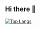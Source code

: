 ## Hi there 👋

<!--
**justt1n/justt1n** is a ✨ _special_ ✨ repository because its `README.md` (this file) appears on your GitHub profile.

Here are some ideas to get you started:

- 🔭 I’m currently working on ...
- 🌱 I’m currently learning ...
- 👯 I’m looking to collaborate on ...
- 🤔 I’m looking for help with ...
- 💬 Ask me about ...
- 📫 How to reach me: ...
- 😄 Pronouns: ...
- ⚡ Fun fact: ...
![Anurag's GitHub stats](https://github-readme-stats.vercel.app/api?username=justt1n&show_icons=true&theme=vue-dark)
-->
 [![Top Langs](https://github-readme-stats.vercel.app/api/top-langs/?username=justt1n&theme=vue-dark&layout=pie&hide=javascript,HTML,blade,shaderLab,&exclude_repo=SampleSDK,fishdom5,firstLaravel,hihi,PriceCompare,PlatformGame)](https://github.com/anuraghazra/github-readme-stats)
